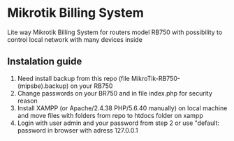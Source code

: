 # Mikrotik Billing System
Lite way Mikrotik Billing System for routers model RB750 with possibility to control local network with many devices inside

## Instalation guide
1. Need install backup from this repo (file MikroTik-RB750-(mipsbe).backup) on your RB750
2. Change passwords on your BR750 and in file index.php for security reason
3. Install XAMPP (or Apache/2.4.38 PHP/5.6.40 manually) on local machine and move files with folders from repo to htdocs folder on xampp
4. Login with user admin and your password from step 2 or use "default: password in browser with adress 127.0.0.1
